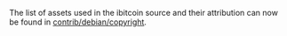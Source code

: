 The list of assets used in the ibitcoin source and their attribution can now be found in [contrib/debian/copyright](../contrib/debian/copyright).
